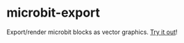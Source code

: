 # microbit-export

Export/render microbit blocks as vector graphics. [Try it out](https://rileysommerville.github.io/microbit-export/)!
